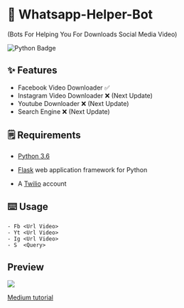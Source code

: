 # 🤖 Whatsapp-Helper-Bot
(Bots For Helping You For Downloads Social Media Video)

![Python Badge](https://img.shields.io/badge/Made%20with-Python-blue)



## ✨ Features
- Facebook Video Downloader ✅
- Instagram Video Downloader ❌ (Next Update)
- Youtube Downloader ❌ (Next Update)
- Search Engine ❌ (Next Update)

## 🗒️ Requirements
* [Python 3.6](https://www.python.org/downloads/) 

* [Flask](https://palletsprojects.com/p/flask/) web application framework for Python

* A [Twilio](https://www.twilio.com/) account

## ⌨️ Usage
```
- Fb <Url Video>
- Yt <Url Video>
- Ig <Url Video>
- S  <Query>
 ```
 
 ## Preview
<img src="https://user-images.githubusercontent.com/58212770/77884130-afe27d80-728e-11ea-8949-57b993f432a7.jpeg">


 [Medium tutorial](https://www.twilio.com/blog/build-a-whatsapp-chatbot-with-python-flask-and-twilio)
